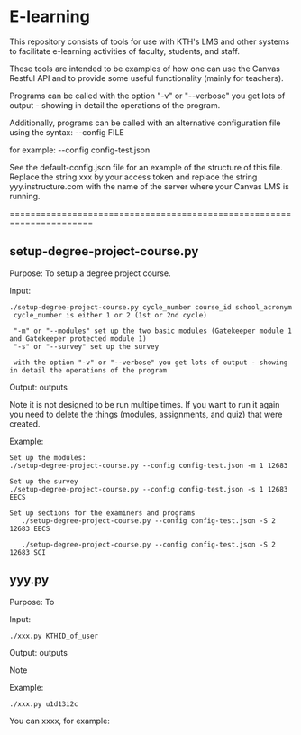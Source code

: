 # E-learning
This repository consists of tools for use with KTH's LMS and other systems to facilitate e-learning activities of faculty, students, and staff.

These tools are intended to be examples of how one can use the Canvas Restful API and to
provide some useful functionality (mainly for teachers).

Programs can be called with the option "-v" or "--verbose" you get lots of output - showing in detail the operations of the program.

Additionally, programs can be called with an alternative configuration file using the syntax: --config FILE

for example:  --config config-test.json

See the default-config.json file for an example of the structure of this file. Replace the string xxx by your access token and replace the string yyy.instructure.com with the name of the server where your Canvas LMS is running.

======================================================================
## setup-degree-project-course.py

Purpose: To setup a degree project course.

Input:
```
./setup-degree-project-course.py cycle_number course_id school_acronym
 cycle_number is either 1 or 2 (1st or 2nd cycle)

 "-m" or "--modules" set up the two basic modules (Gatekeeper module 1 and Gatekeeper protected module 1)
 "-s" or "--survey" set up the survey

 with the option "-v" or "--verbose" you get lots of output - showing in detail the operations of the program

```

Output: outputs 

Note it is not designed to be run multipe times. If you want to run it again you need to delete the things (modules, assignments, and quiz) that were created.

Example:
```
Set up the modules:
./setup-degree-project-course.py --config config-test.json -m 1 12683

Set up the survey
./setup-degree-project-course.py --config config-test.json -s 1 12683 EECS

Set up sections for the examiners and programs
   ./setup-degree-project-course.py --config config-test.json -S 2 12683 EECS

   ./setup-degree-project-course.py --config config-test.json -S 2 12683 SCI

```

## yyy.py

Purpose: To 

Input:
```
./xxx.py KTHID_of_user
```

Output: outputs 

Note 

Example:
```
./xxx.py u1d13i2c
```

You can xxxx, for example:
```

```



